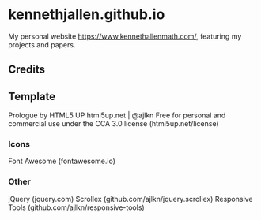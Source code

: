 # kennethjallen.github.io

My personal website https://www.kennethallenmath.com/, featuring my projects and papers.

## Credits

## Template
Prologue by HTML5 UP
html5up.net | @ajlkn
Free for personal and commercial use under the CCA 3.0 license (html5up.net/license)

### Icons
Font Awesome (fontawesome.io)

### Other
jQuery (jquery.com)
Scrollex (github.com/ajlkn/jquery.scrollex)
Responsive Tools (github.com/ajlkn/responsive-tools)
